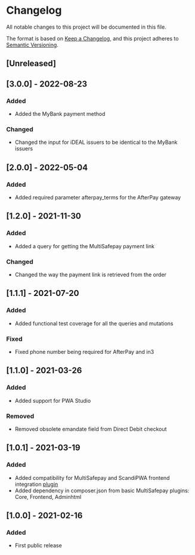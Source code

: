 # Changelog
All notable changes to this project will be documented in this file.

The format is based on [Keep a Changelog](https://keepachangelog.com/en/1.0.0/),
and this project adheres to [Semantic Versioning](https://semver.org/spec/v2.0.0.html).

## [Unreleased]

## [3.0.0] - 2022-08-23
### Added
- Added the MyBank payment method

### Changed
- Changed the input for iDEAL issuers to be identical to the MyBank issuers

## [2.0.0] - 2022-05-04
### Added
- Added required parameter afterpay_terms for the AfterPay gateway

## [1.2.0] - 2021-11-30
### Added
- Added a query for getting the MultiSafepay payment link

### Changed
- Changed the way the payment link is retrieved from the order

## [1.1.1] - 2021-07-20
### Added
- Added functional test coverage for all the queries and mutations

### Fixed
- Fixed phone number being required for AfterPay and in3

## [1.1.0] - 2021-03-26
### Added
- Added support for PWA Studio

### Removed
- Removed obsolete emandate field from Direct Debit checkout

## [1.0.1] - 2021-03-19
### Added
- Added compatibility for MultiSafepay and ScandiPWA frontend integration [plugin](https://github.com/MultiSafepay/scandipwa-multisafepay-payment-integration)
- Added dependency in composer.json from basic MultiSafepay plugins: Core, Frontend, Adminhtml

## [1.0.0] - 2021-02-16
### Added
- First public release
